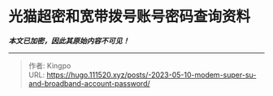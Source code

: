 # 光猫超密和宽带拨号账号密码查询资料

***本文已加密，因此其原始内容不可见！***

---

> 作者: Kingpo  
> URL: https://hugo.111520.xyz/posts/-2023-05-10-modem-super-su-and-broadband-account-password/  


